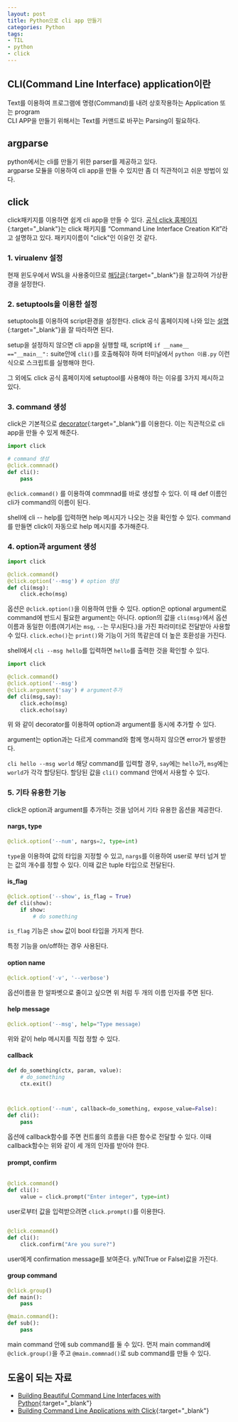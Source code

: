 ```yaml
---
layout: post 
title: Python으로 cli app 만들기
categories: Python 
tags: 
- TIL
- python
- click
---
```


## CLI(Command Line Interface) application이란

Text를 이용하여 프로그램에 명령(Command)를 내려 상호작용하는 Application 또는 program  
CLI APP을 만들기 위해서는 Text를 커맨드로 바꾸는 Parsing이 필요하다.

## argparse

python에서는 cli를 만들기 위한 parser를 제공하고 있다.  
argparse 모듈을 이용하여 cli app을 만들 수 있지만 좀 더 직관적이고 쉬운 방법이 있다.  

## click

click패키지를 이용하면 쉽게 cli app을 만들 수 있다. [공식 click 홈페이지](https://click.palletsprojects.com/en/7.x/){:target="_blank"}는 click 패키지를 “Command Line Interface Creation Kit”라고 설명하고 있다. 패키지이름이 "click"인 이유인 것 같다.

### 1. virualenv 설정

현재 윈도우에서 WSL을 사용중이므로 [해당글](https://docs.microsoft.com/ko-kr/windows/python/web-frameworks#install-python-pip-and-venv){:target="_blank"}을 참고하여 가상환경을 설정한다.

### 2. setuptools을 이용한 설정

setuptools를 이용하여 script환경을 설정한다. click 공식 홈페이지에 나와 있는 [설명](https://click.palletsprojects.com/en/7.x/setuptools/){:target="_blank"}을 잘 따라하면 된다.  

setup을 설정하지 않으면 cli app을 실행할 때, script에 `if __name__ =="__main__":`  suite안에 `cli()`를 호출해줘야 하며 터미널에서 `python 이름.py` 이런 식으로 스크립트를 실행해야 한다. 

그 외에도 click 공식 홈페이지에 setuptool를 사용해야 하는 이유를 3가지 제시하고 있다.


### 3. command 생성

click은 기본적으로 [decorator](https://realpython.com/primer-on-python-decorators/){:target="_blank"}를 이용한다. 이는 직관적으로 cli app을 만들 수 있게 해준다.

```python
import click

# command 생성
@click.commnad()
def cli():
    pass
```

`@click.command()` 를 이용하여 commnad를 바로 생성할 수 있다. 이 때 def 이름인 cli가 command의 이름이 된다.

shell에 cli -- help를 입력하면 help 메시지가 나오는 것을 확인할 수 있다. command를 만들면 click이 자동으로 help 메시지를 추가해준다.

### 4. option과 argument 생성

```python
import click

@click.command()
@click.option('--msg') # option 생성
def cli(msg):
    click.echo(msg)
```

옵션은 `@click.option()`을 이용하여 만들 수 있다. option은 optional argument로 command에 반드시 필요한 argument는 아니다. option의 값을 `cli(msg)`에서 옵션이름과 동일한 이름(여기서는 `msg`, `--`는 무시된다.)을 가진 파라미터로 전달받아 사용할 수 있다. `click.echo()`는 `print()`와 기능이 거의 똑같은데 더 높은 호환성을 가진다.

shell에서 `cli --msg hello`를 입력하면 `hello`를 출력한 것을 확인할 수 있다.

```python
import click

@click.command()
@click.option('--msg')
@click.argument('say') # argument추가
def cli(msg,say):
    click.echo(msg)
    click.echo(say)
```

위 와 같이 decorator를 이용하여 option과 argument를 동시에 추가할 수 있다.

argument는 option과는 다르게 command와 함께 명시하지 않으면 error가 발생한다.

`cli hello --msg world` 해당 command를 입력할 경우, `say`에는 `hello`가, `msg`에는 `world`가 각각 할당된다. 할당된 값을 `cli()` command 안에서 사용할 수 있다.

### 5. 기타 유용한 기능

click은 option과 argument를 추가하는 것을 넘어서 기타 유용한 옵션을 제공한다.

#### nargs, type

```python
@click.option('--num', nargs=2, type=int)
```

`type`을 이용하여 값의 타입을 지정할 수 있고, `nargs`를 이용하여 user로 부터 넘겨 받는 값의 개수를 정할 수 있다. 이때 값은 tuple 타입으로 전달된다.

#### is_flag

```python
@click.option('--show', is_flag = True)
def cli(show):
    if show: 
        # do something
```

`is_flag` 기능은 `show` 값이 bool 타입을 가지게 한다.

특정 기능을 on/off하는 경우 사용된다.

#### option name

```python
@click.option('-v', '--verbose')
```

옵션이름을 한 알파벳으로 줄이고 싶으면 위 처럼 두 개의 이름 인자를 주면 된다.

#### help message

```python
@click.option('--msg', help="Type message)
```

위와 같이 help 메시지를 직접 정할 수 있다.

#### callback

```python
def do_something(ctx, param, value):
    # do_something
    ctx.exit()



@click.option('--num', callback=do_something, expose_value=False):
def cli():
    pass
```

옵션에 callback함수를 주면 컨트롤의 흐름을 다른 함수로 전달할 수 있다. 이때 callback함수는 위와 같이 세 개의 인자를 받아야 한다.

#### prompt, confirm

```python

@click.command()
def cli():
    value = click.prompt("Enter integer", type=int)
```

user로부터 값을 입력받으려면 `click.prompt()`를 이용한다.

```python

@click.command()
def cli():
    click.confirm("Are you sure?")
```

user에게 confirmation message를 보여준다. y/N(True or False)값을 가진다.

#### group command

```python
@click.group()
def main():
    pass

@main.command():
def sub():
    pass
```

main command 안에 sub command를 둘 수 있다. 먼저 main command에 `@click.group()`을 주고 `@main.commnad()`로 sub command를 만들 수 있다.

## 도움이 되는 자료

- [Building Beautiful Command Line Interfaces with Python](https://codeburst.io/building-beautiful-command-line-interfaces-with-python-26c7e1bb54df){:target="_blank"}
- [Building Command Line Applications with Click](https://www.youtube.com/watch?v=kNke39OZ2k0){:target="_blank"}